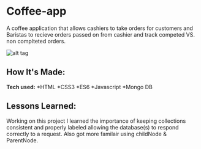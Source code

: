 # Coffee-app
A coffee application that allows cashiers to take orders for customers and Baristas to recieve orders passed on from cashier and track competed VS. non complteted orders.

![alt tag](http://placecorgi.com/1200/650)

## How It's Made:

**Tech used:** 
*HTML 
*CSS3
*ES6 
*Javascript 
*Mongo DB

## Lessons Learned:

Working on this project I learned the importance of keeping collections consistent and properly labeled allowing the database(s) to respond correctly to a request. Also got more familair  using childNode & ParentNode.
